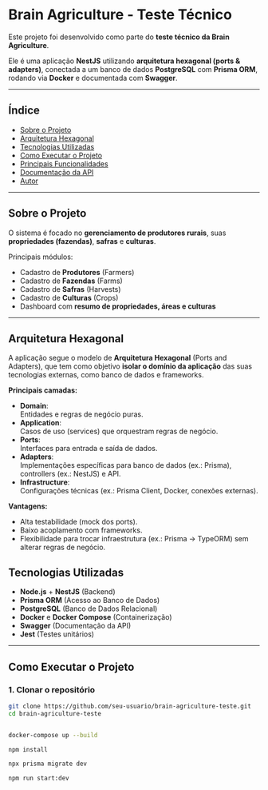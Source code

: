 # Brain Agriculture - Teste Técnico

Este projeto foi desenvolvido como parte do **teste técnico da Brain Agriculture**.

Ele é uma aplicação **NestJS** utilizando **arquitetura hexagonal (ports & adapters)**, conectada a um banco de dados **PostgreSQL** com **Prisma ORM**, rodando via **Docker** e documentada com **Swagger**.

---

## Índice
- [Sobre o Projeto](#sobre-o-projeto)
- [Arquitetura Hexagonal](#arquitetura-hexagonal)
- [Tecnologias Utilizadas](#tecnologias-utilizadas)
- [Como Executar o Projeto](#como-executar-o-projeto)
- [Principais Funcionalidades](#principais-funcionalidades)
- [Documentação da API](#documentação-da-api)
- [Autor](#autor)

---

## Sobre o Projeto

O sistema é focado no **gerenciamento de produtores rurais**, suas **propriedades (fazendas)**, **safras** e **culturas**.

Principais módulos:
- Cadastro de **Produtores** (Farmers)
- Cadastro de **Fazendas** (Farms)
- Cadastro de **Safras** (Harvests)
- Cadastro de **Culturas** (Crops)
- Dashboard com **resumo de propriedades, áreas e culturas**

---

## Arquitetura Hexagonal

A aplicação segue o modelo de **Arquitetura Hexagonal** (Ports and Adapters), que tem como objetivo **isolar o domínio da aplicação** das suas tecnologias externas, como banco de dados e frameworks.

**Principais camadas:**
- **Domain**:  
  Entidades e regras de negócio puras.
- **Application**:  
  Casos de uso (services) que orquestram regras de negócio.
- **Ports**:  
  Interfaces para entrada e saída de dados.
- **Adapters**:  
  Implementações específicas para banco de dados (ex.: Prisma), controllers (ex.: NestJS) e API.
- **Infrastructure**:  
  Configurações técnicas (ex.: Prisma Client, Docker, conexões externas).

**Vantagens:**
- Alta testabilidade (mock dos ports).
- Baixo acoplamento com frameworks.
- Flexibilidade para trocar infraestrutura (ex.: Prisma → TypeORM) sem alterar regras de negócio.



## Tecnologias Utilizadas

- **Node.js** + **NestJS** (Backend)
- **Prisma ORM** (Acesso ao Banco de Dados)
- **PostgreSQL** (Banco de Dados Relacional)
- **Docker** e **Docker Compose** (Containerização)
- **Swagger** (Documentação da API)
- **Jest** (Testes unitários)

---

## Como Executar o Projeto

### 1. Clonar o repositório
```bash
git clone https://github.com/seu-usuario/brain-agriculture-teste.git
cd brain-agriculture-teste


docker-compose up --build

npm install

npx prisma migrate dev

npm run start:dev
